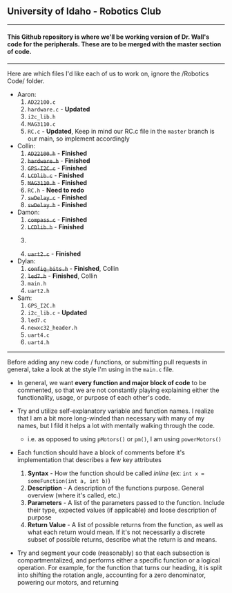 ## University of Idaho - Robotics Club
---
#### This Github repository is where we'll be working version of Dr. Wall's code for the peripherals. These are to be merged with the master section of code.
---
Here are which files I'd like each of us to work on, ignore the /Robotics Code/ folder.
* Aaron:
  1. `AD22100.c`
  2. `hardware.c` - __Updated__
  3. `i2c_lib.h`
  4. `MAG3110.c`
  5. `RC.c` - __Updated__, Keep in mind our RC.c file in the `master` branch is our main, so implement accordingly
* Collin:
  1. ~~`AD22100.h`~~ - __Finished__
  2. ~~`hardware.h`~~ - __Finished__
  3. ~~`GPS-I2C.c`~~ - __Finished__
  4. ~~`LCDlib.c`~~ - __Finished__
  5. ~~`MAG3110.h`~~ - __Finished__
  6. `RC.h` - __Need to redo__
  7. ~~`swDelay.c`~~ - __Finished__
  8. ~~`swDelay.h`~~ - __Finished__
* Damon:
  1. ~~`compass.c`~~ - __Finished__
  2. ~~`LCDlib.h`~~ - __Finished__
  3. ~~~`main.c`~~~ - __Finished__
  4. ~~`uart2.c`~~ - __Finished__
* Dylan:
  1. ~~`config_bits.h`~~ - __Finished__, Collin
  2. ~~`led7.h`~~ - __Finished__, Collin
  3. `main.h`
  4. `uart2.h`
* Sam:
  1. `GPS_I2C.h`
  2. `i2c_lib.c` - __Updated__
  3. `led7.c`
  4. `newxc32_header.h`
  5. `uart4.c`
  6. `uart4.h`

---

Before adding any new code / functions, or submitting pull requests in general, take a look at the style I'm using in the `main.c` file.

* In general, we want __every function and major block of code__ to be commented, so that we are not constantly playing explaining either the functionality, usage, or purpose of each other's code.

* Try and utilize self-explanatory variable and function names. I realize that I am a bit more long-winded than necessary with many of my names, but I fild it helps a lot with mentally walking through the code.
  * i.e. as opposed to using `pMotors()` or `pm()`, I am using `powerMotors()`

* Each function should have a block of comments before it's implementation that describes a few key attributes
  1. __Syntax__ - How the function should be called *inline* (ex: `int x = someFunction(int a, int b)`)
  2. __Description__ - A description of the functions purpose. General overview (where it's called, etc.)
  3. __Parameters__ - A list of the parameters passed to the function. Include their type, expected values (if applicable) and loose description of purpose
  4. __Return Value__ - A list of possible returns from the function, as well as what each return would mean. If it's not necessarily a discrete subset of possible returns, describe what the return is and means.
  
* Try and segment your code (reasonably) so that each subsection is compartmentalized, and performs either a specific function or a logical operation. For example, for the function that turns our heading, it is split into shifting the rotation angle, accounting for a zero denominator, powering our motors, and returning
